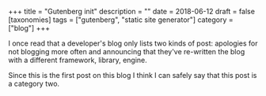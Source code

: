 +++
title =  "Gutenberg init"
description = ""
date = 2018-06-12
draft = false
[taxonomies]
tags = ["gutenberg", "static site generator"]
category = ["blog"]
+++

I once read that a developer's blog only lists two kinds of post: apologies for not blogging more often and announcing that they've re-written the blog with a different framework, library, engine.

<!-- more -->

Since this is the first post on this blog I think I can safely say that this post is a category two.
